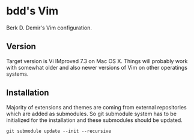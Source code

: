 # bdd's Vim #
Berk D. Demir's Vim configuration.

## Version ##
Target version is Vi IMproved 7.3 on Mac OS X.
Things will probably work with somewhat older and also newer versions
of Vim on other operatings systems.

## Installation ##
Majority of extensions and themes are coming from external
repositories which are added as submodules.  So git submodule system has
to be initialized for the installation and these submodules should be
updated.

    git submodule update --init --recursive
